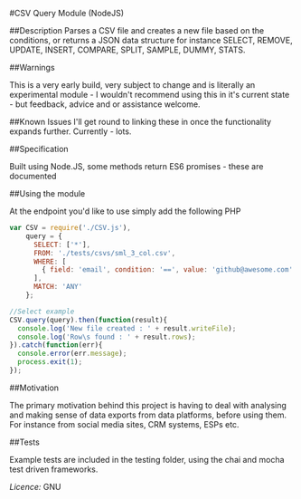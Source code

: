 #CSV Query Module (NodeJS)

##Description
Parses a CSV file and creates a new file based on the conditions, or returns a JSON data structure for instance SELECT, REMOVE, UPDATE, INSERT, COMPARE, SPLIT, SAMPLE, DUMMY, STATS.

##Warnings

This is a very early build, very subject to change and is literally an experimental module - I wouldn't recommend using this in it's current state - but feedback, advice and or assistance welcome.

##Known Issues
I'll get round to linking these in once the functionality expands further. Currently - lots.

##Specification

Built using Node.JS, some methods return ES6 promises - these are documented

##Using the module

At the endpoint you'd like to use simply add the following PHP
```javascript
var CSV = require('./CSV.js'),
    query = {
      SELECT: ['*'],
      FROM: './tests/csvs/sml_3_col.csv',
      WHERE: [
        { field: 'email', condition: '==', value: 'github@awesome.com' }
      ],
      MATCH: 'ANY'
    };

//Select example
CSV.query(query).then(function(result){
  console.log('New file created : ' + result.writeFile);
  console.log('Row\s found : ' + result.rows);
}).catch(function(err){
  console.error(err.message);
  process.exit(1);
});
```
##Motivation

The primary motivation behind this project is having to deal with analysing and making sense of data exports from data platforms, before using them. For instance from social media sites, CRM systems, ESPs etc.

##Tests

Example tests are included in the testing folder, using the chai and mocha test driven frameworks.



*Licence:* GNU
